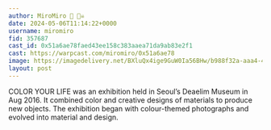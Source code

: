 ```yaml
---
author: MiroMiro 🔵 🏴‍☠️
date: 2024-05-06T11:14:22+0000
username: miromiro
fid: 357687
cast_id: 0x51a6ae78faed43ee158c383aaea71da9ab83e2f1
cast: https://warpcast.com/miromiro/0x51a6ae78
image: https://imagedelivery.net/BXluQx4ige9GuW0Ia56BHw/b988f32a-aaa4-4f6b-007c-924ebe33cd00/original
layout: post
---
```

COLOR YOUR LIFE was an exhibition held in Seoul’s Deaelim Museum in Aug 2016. It combined color and creative designs of materials to produce new objects. The exhibition began with colour-themed photographs and evolved into material and design.  

<img src='https://imagedelivery.net/BXluQx4ige9GuW0Ia56BHw/b988f32a-aaa4-4f6b-007c-924ebe33cd00/original' alt='' referrerpolicy='no-referrer'/>
<img src='https://imagedelivery.net/BXluQx4ige9GuW0Ia56BHw/d5d4f6ad-f5d4-4d20-ede1-b41e307aba00/original' alt='' referrerpolicy='no-referrer'/>
